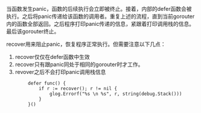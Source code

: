 当函数发生panic，函数的后续执行会立即被终止。接着，内部的defer函数会被执行。之后将panic传递给该函数的调用者。重复上述的流程，直到当前gorouter内的函数全部返回。之后程序打印panic传递的信息，紧跟着打印调用栈的信息。最后该gorouter终止。

recover用来阻止panic，恢复程序正常执行。但需要注意以下几点：
1. recover仅仅在defer函数中生效
2. recover只有跟panic同处于相同的gorouter时才工作。
3. revover之后不会打印panic调用栈信息


```
        defer func() {
            if r := recover(); r != nil {
                glog.Errorf("%s \n %s", r, string(debug.Stack()))
            }
        }()
```
